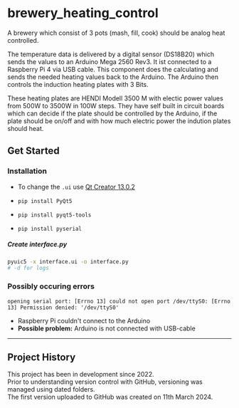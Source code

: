 # brewery_heating_control
A brewery which consist of 3 pots (mash, fill, cook) should be analog heat controlled.

The temperature data is delivered by a digital sensor (DS18B20) which sends the values to an Arduino Mega 2560 Rev3.
It ist connected to a Raspberry Pi 4 via USB cable. This component does the calculating and 
sends the needed heating values back to the Arduino. The Arduino then controls the induction heating plates with 3 Bits.

These heating plates are HENDI Modell 3500 M with electic power values from 500W to 3500W in 100W steps.
They have self built in circuit boards which can decide if the plate should be controlled by the Arduino, 
if the plate should be on/off and with how much electric power the indution plates should heat.

## Get Started
### Installation

- To change the `.ui` use [Qt Creator 13.0.2](https://download.qt.io/official_releases/qtcreator/13.0/13.0.2/)

- `pip install PyQt5`
- `pip install pyqt5-tools`
- `pip install pyserial`

##### Create interface.py
``` bash
pyuic5 -x interface.ui -o interface.py
# -d for logs
```

### Possibly occuring errors
```
opening serial port: [Errno 13] could not open port /dev/ttyS0: [Errno 13] Permission denied: '/dev/ttyS0'
```
- Raspberry Pi couldn't connect to the Arduino
- **Possible problem:** Arduino is not connected with USB-cable

---
## Project History

This project has been in development since 2022.  
Prior to understanding version control with GitHub, versioning was managed using dated folders.  
The first version uploaded to GitHub was created on 11th March 2024.

